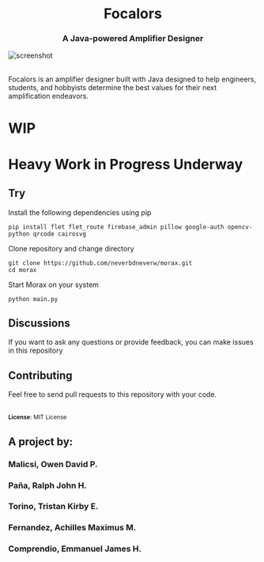 <div>
    <h1 align="center">Focalors</h1>
    <h3 align="center">A Java-powered Amplifier Designer</h3>
</div>

![screenshot](assets/app_screenshot.png)

<br>
Focalors is an amplifier designer built with Java designed to help engineers, students, and hobbyists determine the best values for their next amplification endeavors.

# WIP

# Heavy Work in Progress Underway

## Try
Install the following dependencies using pip
```
pip install flet flet_route firebase_admin pillow google-auth opencv-python qrcode cairosvg
```
Clone repository and change directory
```
git clone https://github.com/neverbdneverw/morax.git
cd morax
```

Start Morax on your system
```
python main.py
```

## Discussions
If you want to ask any questions or provide feedback, you can make issues in this repository

## Contributing
Feel free to send pull requests to this repository with your code.


<br>
<sup><b>License</b>: MIT License</sup>

## A project by:
### Malicsi, Owen David P.
### Paña, Ralph John H.
### Torino, Tristan Kirby E.
### Fernandez, Achilles Maximus M.
### Comprendio, Emmanuel James H.
